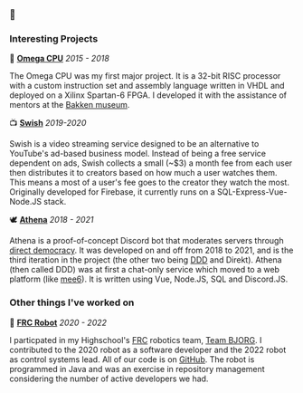 ### 👋

### Interesting Projects

🧮 **[Omega CPU](https://github.com/shetaye/omega-cpu)** *2015 - 2018*

The Omega CPU was my first major project.  It is a 32-bit RISC processor with a custom instruction set and assembly language written in VHDL and deployed on a Xilinx Spartan-6 FPGA.  I developed it with the assistance of mentors at the [Bakken museum](https://thebakken.org).

📺 **[Swish](https://github.com/shetaye/swish)** *2019-2020*

Swish is a video streaming service designed to be an alternative to YouTube's ad-based business model.  Instead of being a free service dependent on ads, Swish collects a small (~$3) a month fee from each user then distributes it to creators based on how much a user watches them.  This means a most of a user's fee goes to the creator they watch the most.  Originally developed for Firebase, it currently runs on a SQL-Express-Vue-Node.JS stack.

🕊 **[Athena](https://github.com/shetaye/athena)** *2018 - 2021*

Athena is a proof-of-concept Discord bot that moderates servers through [direct democracy](https://en.wikipedia.org/wiki/Direct_democracy).  It was developed on and off from 2018 to 2021, and is the third iteration in the project (the other two being [DDD](https://github.com/shetaye/ddd-webserver) and Direkt).  Athena (then called DDD) was at first a chat-only service which moved to a web platform (like [mee6](https://mee6.xyz)).  It is written using Vue, Node.JS, SQL and Discord.JS.

### Other things I've worked on

🦾 **[FRC Robot](https://github.com/Team2470/FRC-2022-robot)** *2020 - 2022*

I particpated in my Highschool's [FRC](https://www.firstinspires.org/) robotics team, [Team BJORG](https://www.team2470.org/).  I contributed to the 2020 robot as a software developer and the 2022 robot as control systems lead.  All of our code is on [GitHub](https://github.com/Team2470).  The robot is programmed in Java and was an exercise in repository management considering the number of active developers we had.

